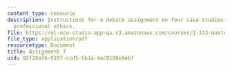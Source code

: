 ```yaml
---
content_type: resource
description: Instructions for a debate assignment on four case studies relating to
  professional ethics.
file: https://ol-ocw-studio-app-qa.s3.amazonaws.com/courses/1-133-masters-of-engineering-concepts-of-engineering-practice-fall-2007/92f28a769197ccd55b1a4ac9100e9ebf_assign_7.pdf
file_type: application/pdf
resourcetype: Document
title: Assignment 7
uid: 92f28a76-9197-ccd5-5b1a-4ac9100e9ebf
---
```

